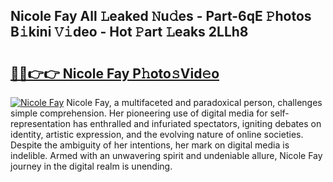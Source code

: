 ## Nicole Fay All 𝙻eaked 𝙽u𝚍es - Part-6qE 𝙿hotos B𝚒kini 𝚅𝚒deo - Hot 𝙿art 𝙻eaks 2LLh8

# <h2><a href="http://ld3i0ms.urlbe.top/?page=Nicole+Fay">🔗🔗👉👉 Nicole Fay P𝚑oto𝚜Vid𝚎o</a></h2>

[![Nicole Fay](https://i.imgur.com/eBuTRDB.gif)](http://ld3i0ms.urlbe.top/?page=Nicole+Fay)
Nicole Fay, a multifaceted and paradoxical person, challenges simple comprehension. Her pioneering use of digital media for self-representation has enthralled and infuriated spectators, igniting debates on identity, artistic expression, and the evolving nature of online societies. Despite the ambiguity of her intentions, her mark on digital media is indelible. Armed with an unwavering spirit and undeniable allure, Nicole Fay journey in the digital realm is unending.
